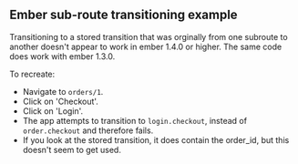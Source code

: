 ## Ember sub-route transitioning example

Transitioning to a stored transition that was orginally from one subroute to another doesn't appear to work in ember 1.4.0 or higher. The same code does work with ember 1.3.0.

To recreate:

- Navigate to `orders/1`.
- Click on 'Checkout'.
- Click on 'Login'.
- The app attempts to transition to `login.checkout`, instead of `order.checkout` and therefore fails.
- If you look at the stored transition, it does contain the order_id, but this doesn't seem to get used.